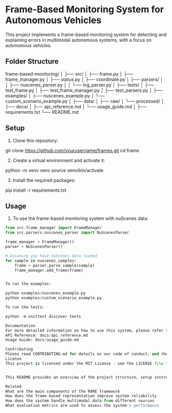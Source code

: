 # Frame-Based Monitoring System for Autonomous Vehicles

This project implements a frame-based monitoring system for detecting and explaining errors in multimodal autonomous systems, with a focus on autonomous vehicles.

## Folder Structure
frame-based-monitoring/
│
├── src/
│ ├── frame.py
│ ├── frame_manager.py
│ ├── status.py
│ ├── coordinate.py
│ ├── parsers/
│ │ ├── nuscenes_parser.py
│ │ └── log_parser.py
│
├── tests/
│ ├── test_frame.py
│ ├── test_frame_manager.py
│ ├── test_parsers.py
│
├── examples/
│ ├── nuscenes_example.py
│ └── custom_scenario_example.py
│
├── data/
│ ├── raw/
│ └── processed/
│
├── docs/
│ ├── api_reference.md
│ └── usage_guide.md
│
├── requirements.txt
└── README.md


## Setup

1. Clone this repository:

git clone https://github.com/yourusername/frames.git
cd frame


2. Create a virtual environment and activate it:

python -m venv venv
source venv/bin/activate 


3. Install the required packages:

pip install -r requirements.txt


## Usage

1. To use the frame-based monitoring system with nuScenes data:

```python
from src.frame_manager import FrameManager
from src.parsers.nuscenes_parser import NuScenesParser

frame_manager = FrameManager()
parser = NuScenesParser()

# Assuming you have nuScenes data loaded
for sample in nuscenes_samples:
    frame = parser.parse_sample(sample)
    frame_manager.add_frame(frame)


To run the examples:

python examples/nuscenes_example.py
python examples/custom_scenario_example.py

To run the tests:

python -m unittest discover tests

Documentation
For more detailed information on how to use this system, please refer to the following documentation:
API Reference: docs/api_reference.md
Usage Guide: docs/usage_guide.md

Contributing
Please read CONTRIBUTING.md for details on our code of conduct, and the process for submitting pull requests.
License
This project is licensed under the MIT License - see the LICENSE file for details.


This README provides an overview of the project structure, setup instructions, basic usage examples, and pointers to more detailed documentation. You can customize it further based on your specific implementation details and any additional information you want to provide to users of your system.

Related
What are the main components of the RARE framework
How does the frame-based representation improve system reliability
How does the system handle multimodal data from different sources
What evaluation metrics are used to assess the system's performance
